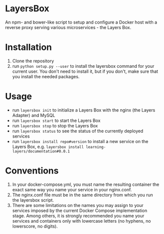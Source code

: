 # LayersBox
An npm- and bower-like script to setup and configure a Docker host with a reverse proxy serving various microservices - the Layers Box.

# Installation
1. Clone the repository
2. run `python setup.py --user` to install the layersbox command for your current user. You don't need to install it, but if you don't, make sure that you install the needed packages.

# Usage
* run `layersbox init` to initialize a Layers Box with the nginx (the Layers Adapter) and MySQL
* run `layersbox start` to start the Layers Box
* run `layersbox stop` to stop the Layers Box
* run `layersbox status` to see the status of the currently deployed services
* run `layersbox install repo#version` to install a new service on the Layers Box, e.g. `layersbox install learning-layers/documentation#0.0.1`

# Conventions
1. In your docker-compose.yml, you must name the resulting container the exact same way you name your service in your nginx.conf.
2. The nginx.conf file must be in the same directory from which you run the layersbox script.
3. There are some limitations on the names you may assign to your services imposed by the current Docker Compose implementation stage. Among others, it is strongly recommended you name your services and containers only with lowercase letters (no hyphens, no lowerscore, no digits).
